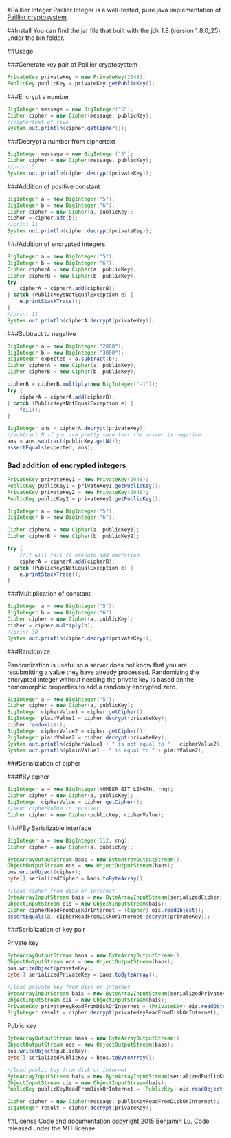 #Paillier Integer
Paillier Integer is a well-tested, pure java implementation of [Paillier cryptosystem](http://en.wikipedia.org/wiki/Paillier_cryptosystem).

##Install
You can find the jar file that built with the jdk 1.8 (version 1.8.0_25) under the bin folder.

##Usage

###Generate key pair of Paillier cryptosystem

```java
PrivateKey privateKey = new PrivateKey(2048);
PublicKey publicKey = privateKey.getPublicKey();
```

###Encrypt a number

```java
BigInteger message = new BigInteger("5");
Cipher cipher = new Cipher(message, publicKey);
//ciphertext of five
System.out.println(cipher.getCipher());
```

###Decrypt a number from ciphertext

```java
BigInteger message = new BigInteger("5");
Cipher cipher = new Cipher(message, publicKey);
//print 5
System.out.println(cipher.decrypt(privateKey));
```

###Addition of positive constant

```java
BigInteger a = new BigInteger("5");
BigInteger b = new BigInteger("6");
Cipher cipher = new Cipher(a, publicKey);
cipher = cipher.add(b);
//print 11
System.out.println(cipher.decrypt(privateKey));
```

###Addition of encrypted integers

```java
BigInteger a = new BigInteger("5");
BigInteger b = new BigInteger("6");
Cipher cipherA = new Cipher(a, publicKey);
Cipher cipherB = new Cipher(b, publicKey);
try {
    cipherA = cipherA.add(cipherB);
} catch (PublicKeysNotEqualException e) {
    e.printStackTrace();
}
//print 11
System.out.println(cipherA.decrypt(privateKey));
```

###Subtract to negative
```java
BigInteger a = new BigInteger("2000");
BigInteger b = new BigInteger("3000");
BigInteger expected = a.subtract(b);
Cipher cipherA = new Cipher(a, publicKey);
Cipher cipherB = new Cipher(b, publicKey);

cipherB = cipherB.multiply(new BigInteger("-1"));
try {
    cipherA = cipherA.add(cipherB);
} catch (PublicKeysNotEqualException e) {
    fail();
}

BigInteger ans = cipherA.decrypt(privateKey);
//subtract N if you are pretty sure that the answer is negative
ans = ans.subtract(publicKey.getN());
assertEquals(expected, ans);
```


### Bad addition of encrypted integers

```java
PrivateKey privateKey1 = new PrivateKey(2048);
PublicKey publicKey1 = privateKey1.getPublicKey();
PrivateKey privateKey2 = new PrivateKey(2048);
PublicKey publicKey2 = privateKey2.getPublicKey();

BigInteger a = new BigInteger("5");
BigInteger b = new BigInteger("6");

Cipher cipherA = new Cipher(a, publicKey1);
Cipher cipherB = new Cipher(b, publicKey2);

try {
    //it will fail to execute add operation
    cipherA = cipherA.add(cipherB);
} catch (PublicKeysNotEqualException e) {
    e.printStackTrace();
}
```

###Multiplication of constant

```java
BigInteger a = new BigInteger("5");
BigInteger b = new BigInteger("6");
Cipher cipher = new Cipher(a, publicKey);
cipher = cipher.multiply(b);
//print 30
System.out.println(cipher.decrypt(privateKey));
```

###Randomize

Randomization is useful so a server does not know that you are resubmitting a value they have already processed. Randomizing the encrypted integer without needing the private key is based on the homomorphic properties to add a randomly encrypted zero.

```java
BigInteger a = new BigInteger("5");
Cipher cipher = new Cipher(a, publicKey);
BigInteger cipherValue1 = cipher.getCipher();
BigInteger plainValue1 = cipher.decrypt(privateKey);
cipher.randomize();
BigInteger cipherValue2 = cipher.getCipher();
BigInteger plainValue2 = cipher.decrypt(privateKey);
System.out.println(cipherValue1 + " is not equal to " + cipherValue2);
System.out.println(plainValue1 + " is equal to " + plainValue2);
```

###Serialization of cipher

####By cipher

```java
BigInteger a = new BigInteger(NUMBER_BIT_LENGTH, rng);
Cipher cipher = new Cipher(a, publicKey);
BigInteger cipherValue = cipher.getCipher();
//send cipherValue to receiver
Cipher cipher = new Cipher(publicKey, cipherValue);
```

####By Serializable interface

```java
BigInteger a = new BigInteger(512, rng);
Cipher cipher = new Cipher(a, publicKey);

ByteArrayOutputStream baos = new ByteArrayOutputStream();
ObjectOutputStream oos = new ObjectOutputStream(baos);
oos.writeObject(cipher);
byte[] serializedCipher = baos.toByteArray();

//load cipher from disk or internet
ByteArrayInputStream bais = new ByteArrayInputStream(serializedCipher);
ObjectInputStream ois = new ObjectInputStream(bais);
Cipher cipherReadFromDiskOrInternet = (Cipher) ois.readObject();
assertEquals(a, cipherReadFromDiskOrInternet.decrypt(privateKey));
```
###Serialization of key pair

Private key

```java
ByteArrayOutputStream baos = new ByteArrayOutputStream();
ObjectOutputStream oos = new ObjectOutputStream(baos);
oos.writeObject(privateKey);
byte[] serializedPrivateKey = baos.toByteArray();

//load private key from disk or internet
ByteArrayInputStream bais = new ByteArrayInputStream(serializedPrivateKey);
ObjectInputStream ois = new ObjectInputStream(bais);
PrivateKey privateKeyReadFromDiskOrInternet = (PrivateKey) ois.readObject();
BigInteger result = cipher.decrypt(privateKeyReadFromDiskOrInternet);
```
Public key

```java
ByteArrayOutputStream baos = new ByteArrayOutputStream();
ObjectOutputStream oos = new ObjectOutputStream(baos);
oos.writeObject(publicKey);
byte[] serializedPublicKey = baos.toByteArray();

//load public key from disk or internet
ByteArrayInputStream bais = new ByteArrayInputStream(serializedPublicKey);
ObjectInputStream ois = new ObjectInputStream(bais);
PublicKey publicKeyReadFromDiskOrInternet = (PublicKey) ois.readObject();

Cipher cipher = new Cipher(message, publicKeyReadFromDiskOrInternet);
BigInteger result = cipher.decrypt(privateKey);
```

##License
Code and documentation copyright 2015 Benjamin Lu. Code released under the MIT license.